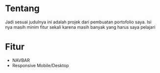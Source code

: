 # Tentang
Jadi sesuai judulnya ini adalah projek dari pembuatan portofolio saya. Isi nya masih minim fitur sekali karena masih banyak yang harus saya pelajari
# Fitur
- NAVBAR
- Responsive Mobile/Desktop
